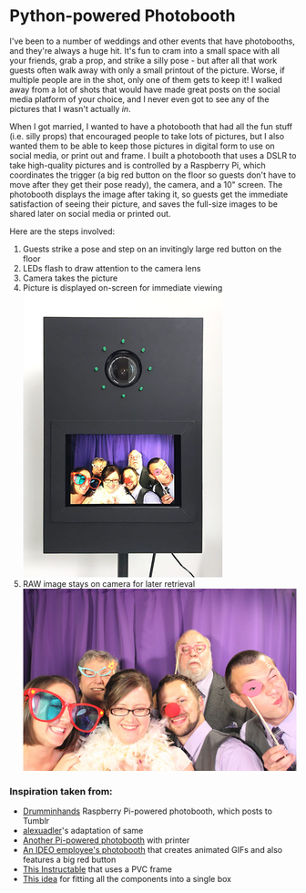 # Python-powered Photobooth

I've been to a number of weddings and other events that have photobooths, and they're always a huge hit.  It's fun to cram into a small space with all your friends, grab a prop, and strike a silly pose - but after all that work guests often walk away with only a small printout of the picture.  Worse, if multiple people are in the shot, only one of them gets to keep it!  I walked away from a lot of shots that would have made great posts on the social media platform of your choice, and I never even got to see any of the pictures that I wasn't actually _in_.

When I got married, I wanted to have a photobooth that had all the fun stuff (i.e. silly props) that encouraged people to take lots of pictures, but I also wanted them to be able to keep those pictures in digital form to use on social media, or print out and frame.  I built a photobooth that uses a DSLR to take high-quality pictures and is controlled by a Raspberry Pi, which coordinates the trigger (a big red button on the floor so guests don't have to move after they get their pose ready), the camera, and a 10" screen.  The photobooth displays the image after taking it, so guests get the immediate satisfaction of seeing their picture, and saves the full-size images to be shared later on social media or printed out.

Here are the steps involved:

1. Guests strike a pose and step on an invitingly large red button on the floor
2. LEDs flash to draw attention to the camera lens
3. Camera takes the picture
4. Picture is displayed on-screen for immediate viewing\
![photobooth](/images/photobooth_with_preview_350x500.jpg)
5. RAW image stays on camera for later retrieval\
 ![photobooth_result](/images/photobooth_example_750x500.jpg)


### Inspiration taken from:

- [Drumminhands](http://www.drumminhands.com/2014/06/15/raspberry-pi-photo-booth/) Raspberry Pi-powered photobooth, which posts to Tumblr
- [alexuadler](https://github.com/alexuadler/drumminhands_photobooth/blob/master/drumminhands_photobooth.py)'s adaptation of same
- [Another Pi-powered photobooth](http://www.instructables.com/id/Raspberry-Pi-photo-booth-controller/?ALLSTEPS) with printer
- [An IDEO employee's photobooth](https://labs.ideo.com/2012/12/14/happy-25th-birthday-gif/) that creates animated GIFs and also features  a big red button
- [This Instructable](http://www.instructables.com/id/DIY-Portable-Wedding-Photo-Booth/?ALLSTEPS) that uses a PVC frame
- [This idea](https://www.engadget.com/2011/06/12/diy-ipad-photo-booth-captures-the-moments-you-might-be-too-drunk/) for fitting all the components into a single box
